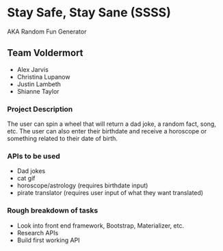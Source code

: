 # Stay Safe, Stay Sane (SSSS)

AKA Random Fun Generator

## Team Voldermort

- Alex Jarvis
- Christina Lupanow
- Justin Lambeth
- Shianne Taylor

### Project Description

The user can spin a wheel that will return a dad joke, a random fact, song, etc.
The user can also enter their birthdate and receive a horoscope or something related to their date of birth.

### APIs to be used

- Dad jokes
- cat gif
- horoscope/astrology (requires birthdate input)
- pirate translator (requires user input of what they want translated)

### Rough breakdown of tasks

- Look into front end framework, Bootstrap, Materializer, etc.
- Research APIs
- Build first working API
